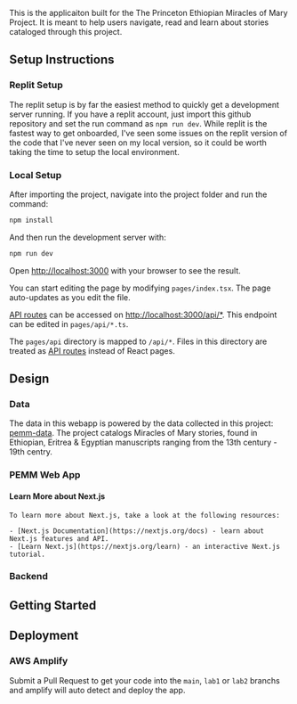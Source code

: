 This is the applicaiton built for the The Princeton Ethiopian Miracles of Mary Project. It is meant to help users navigate, read and learn about stories cataloged through this project.


## Setup Instructions

### Replit Setup

The replit setup is by far the easiest method to quickly get a development server running. If you have a replit account, just import this github repository and set the run command as `npm run dev`. While replit is the fastest way to get onboarded, I've seen some issues on the replit version of the code that I've never seen on my local version, so it could be worth taking the time to setup the local environment.

### Local Setup

After importing the project, navigate into the project folder and run the command:

```bash 
npm install
```

And then run the development server with:

```bash
npm run dev
```

Open [http://localhost:3000](http://localhost:3000) with your browser to see the result.

You can start editing the page by modifying `pages/index.tsx`. The page auto-updates as you edit the file.

[API routes](https://nextjs.org/docs/api-routes/introduction) can be accessed on [http://localhost:3000/api/*](http://localhost:3000/api/*). This endpoint can be edited in `pages/api/*.ts`.

The `pages/api` directory is mapped to `/api/*`. Files in this directory are treated as [API routes](https://nextjs.org/docs/api-routes/introduction) instead of React pages.

## Design
  ### Data
  The data in this webapp is powered by the data collected in this project: [pemm-data](https://github.com/Princeton-CDH/pemm-data). The project catalogs Miracles of Mary stories, found in Ethiopian, Eritrea & Egyptian manuscripts ranging from the 13th century - 19th centry.
  
  ### PEMM Web App
  #### Learn More about Next.js
  
    To learn more about Next.js, take a look at the following resources:
    
    - [Next.js Documentation](https://nextjs.org/docs) - learn about Next.js features and API.
    - [Learn Next.js](https://nextjs.org/learn) - an interactive Next.js tutorial.
  ### Backend

## Getting Started

## Deployment

### AWS Amplify

Submit a Pull Request to get your code into the `main`, `lab1` or `lab2` branchs and amplify will auto detect and deploy the app.
